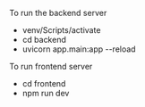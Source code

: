 To run the backend server
- venv/Scripts/activate
- cd backend
- uvicorn app.main:app --reload

To run frontend server
- cd frontend
- npm run dev